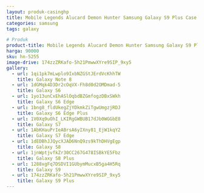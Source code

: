 ```yaml
---
layout: produk-casinghp
title: Mobile Legends Alucard Demon Hunter Samsung Galaxy S9 Plus Case
categories: samsung
tags: galaxy

# Produk
product-title: Mobile Legends Alucard Demon Hunter Samsung Galaxy S9 Plus Case
harga: 90000
sku: hn-5255
image-drive: 174zzZRKafo-5h21PmwwXYre9SIP_9xy5
gallery:
  - url: 1qi1pk7mLwplo9IxbNZGStJErdVcKhhTW
    title: Galaxy Note 8
  - url: 1dGMqk4D3Dr2cOqVX-Fh8d0d2OMDmad-5
    title: Galaxy S6
  - url: 1yo13unCxEhASlOqbdBZGmfogzDBxSWkh
    title: Galaxy S6 Edge
  - url: 1bng8_fldUkegZjYDkmkZiTgwUmgzjRDJ
    title: Galaxy S6 Edge Plus
  - url: 1V0Xq9uOhI_LKIRgGWBUB17dJb0WGGbE8
    title: Galaxy S7
  - url: 1AbKHauPrIeABrsA6yIXny81_EjW1kqY2
    title: Galaxy S7 Edge
  - url: 1dEDBhJJQycXJAD6NnQ9zs9kThDHVgEgp
    title: Galaxy S8
  - url: 1jnWptjvfkZr30CC267G478ISBkYE5Fbz
    title: Galaxy S8 Plus
  - url: 1288xgFq7DSDVI1GUbymMucxB5ga4H5Rq
    title: Galaxy S9
  - url: 174zzZRKafo-5h21PmwwXYre9SIP_9xy5
    title: Galaxy S9 Plus
---
```

